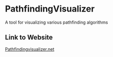 # PathfindingVisualizer

A tool for visualizing various pathfinding algorithms

## Link to Website

[Pathfindingvisualizer.net](https://Pathfindingvisualizer.net)
